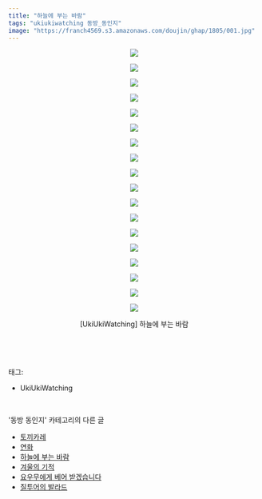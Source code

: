 ```yaml
---
title: "하늘에 부는 바람"
tags: "ukiukiwatching 동방_동인지"
image: "https://franch4569.s3.amazonaws.com/doujin/ghap/1805/001.jpg"
---
```

<div class="article">
<p style="text-align: center; clear: none; float: none;"><img src="{{ site.imgserver2 }}/ghap/1805/001.jpg"/></p>
<p style="text-align: center; clear: none; float: none;"><img src="{{ site.imgserver2 }}/ghap/1805/002.jpg"/></p>
<p style="text-align: center; clear: none; float: none;"><img src="{{ site.imgserver2 }}/ghap/1805/003.jpg"/></p>
<p style="text-align: center; clear: none; float: none;"><img src="{{ site.imgserver2 }}/ghap/1805/004.jpg"/></p>
<p style="text-align: center; clear: none; float: none;"><img src="{{ site.imgserver2 }}/ghap/1805/005.jpg"/></p>
<p style="text-align: center; clear: none; float: none;"><img src="{{ site.imgserver2 }}/ghap/1805/006.jpg"/></p>
<p style="text-align: center; clear: none; float: none;"><img src="{{ site.imgserver2 }}/ghap/1805/007.jpg"/></p>
<p style="text-align: center; clear: none; float: none;"><img src="{{ site.imgserver2 }}/ghap/1805/008.jpg"/></p>
<p style="text-align: center; clear: none; float: none;"><img src="{{ site.imgserver2 }}/ghap/1805/009.jpg"/></p>
<p style="text-align: center; clear: none; float: none;"><img src="{{ site.imgserver2 }}/ghap/1805/010.jpg"/></p>
<p style="text-align: center; clear: none; float: none;"><img src="{{ site.imgserver2 }}/ghap/1805/011.jpg"/></p>
<p style="text-align: center; clear: none; float: none;"><img src="{{ site.imgserver2 }}/ghap/1805/012.jpg"/></p>
<p style="text-align: center; clear: none; float: none;"><img src="{{ site.imgserver2 }}/ghap/1805/013.jpg"/></p>
<p style="text-align: center; clear: none; float: none;"><img src="{{ site.imgserver2 }}/ghap/1805/014.jpg"/></p>
<p style="text-align: center; clear: none; float: none;"><img src="{{ site.imgserver2 }}/ghap/1805/015.jpg"/></p>
<p style="text-align: center; clear: none; float: none;"><img src="{{ site.imgserver2 }}/ghap/1805/016.jpg"/></p>
<p style="text-align: center; clear: none; float: none;"><img src="{{ site.imgserver2 }}/ghap/1805/017.jpg"/></p>
<p style="text-align: center; clear: none; float: none;"><img src="{{ site.imgserver2 }}/ghap/1805/018.jpg"/></p>
<p style="text-align: center; clear: none; float: none;">[UkiUkiWatching] 하늘에 부는 바람</p>
<p><br/></p>
</div><br/>
<div class="tagTrail">
<p>태그: </p>
<ul>
<li>UkiUkiWatching</li>
</ul>
</div><br/>
<div class="another">
<p>'동방 동인지' 카테고리의 다른 글</p>
<ul>
<li><a href="/ghap_1807">토끼카레</a></li>
<li><a href="/ghap_1806">연화</a></li>
<li><a href="/ghap_1805">하늘에 부는 바람</a></li>
<li><a href="/ghap_1804">겨울의 기적</a></li>
<li><a href="/ghap_1803">요우무에게 베어 받겠습니다</a></li>
<li><a href="/ghap_1802">질투어의 발라드</a></li>
</ul>
</div><br/>
<div class="cb_module cb_fluid">
<div class="cb_wrt cb_profile">
</div><!-- commentList close -->
</div><br/>

